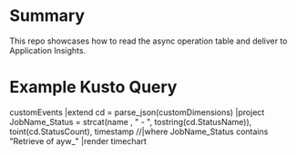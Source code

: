 # Summary
This repo showcases how to read the async operation table and deliver to Application Insights.

# Example Kusto Query
customEvents
|extend cd = parse_json(customDimensions)
|project JobName_Status = strcat(name , " - ", tostring(cd.StatusName)), toint(cd.StatusCount), timestamp
//|where JobName_Status contains "Retrieve of ayw_"
|render timechart